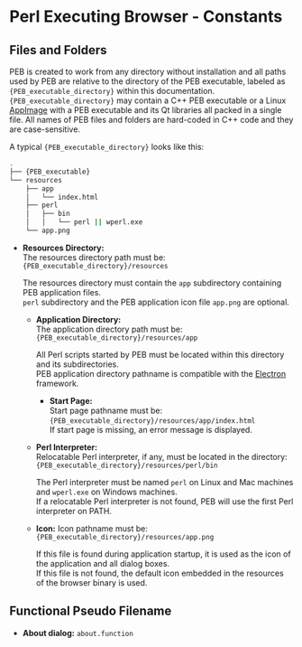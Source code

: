 # Perl Executing Browser - Constants

## Files and Folders

PEB is created to work from any directory without installation and all paths used by PEB are relative to the directory of the PEB executable, labeled as ``{PEB_executable_directory}`` within this documentation. ``{PEB_executable_directory}`` may contain a C++ PEB executable or a Linux [AppImage](https://appimage.org/) with a PEB executable and its Qt libraries all packed in a single file. All names of PEB files and folders are hard-coded in C++ code and they are case-sensitive.  

A typical ``{PEB_executable_directory}`` looks like this:

```bash
.
├── {PEB_executable}
└── resources
    ├── app
    │   └── index.html
    ├── perl
    │   ├── bin
    │   │   └── perl || wperl.exe
    └── app.png
```

* **Resources Directory:**  
  The resources directory path must be: ``{PEB_executable_directory}/resources``  

  The resources directory must contain the ``app`` subdirectory containing PEB application files.  
  ``perl`` subdirectory and the PEB application icon file ``app.png`` are optional.  

  * **Application Directory:**  
    The application directory path must be: ``{PEB_executable_directory}/resources/app``  

    All Perl scripts started by PEB must be located within this directory and its subdirectories.  
    PEB application directory pathname is compatible with the [Electron](http://electron.atom.io/) framework.  

    * **Start Page:**  
      Start page pathname must be: ``{PEB_executable_directory}/resources/app/index.html``  
      If start page is missing, an error message is displayed.  

  * **Perl Interpreter:**  
    Relocatable Perl interpreter, if any, must be located in the directory:  
    ``{PEB_executable_directory}/resources/perl/bin``  

    The Perl interpreter must be named ``perl`` on Linux and Mac machines and ``wperl.exe`` on Windows machines.  
    If a relocatable Perl interpreter is not found, PEB will use the first Perl interpreter on PATH.  

  <a name="icon"></a>
  * **Icon:**
    Icon pathname must be: ``{PEB_executable_directory}/resources/app.png``  

    If this file is found during application startup, it is used as the icon of the application and all dialog boxes.  
    If this file is not found, the default icon embedded in the resources of the browser binary is used.

## Functional Pseudo Filename

* **About dialog:** ``about.function``
